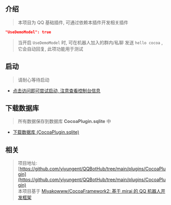 


## 介绍

> 本项目为 QQ 基础插件, 可通过依赖本插件开发相关插件

```json
"UseDemoModel": true
```

> 当开启 `UseDemoModel` 时, 可在机器人加入的群内/私聊 发送 `hello cocoa` , 它会自动回复, 此项功能用于测试


## 启动

> 请耐心等待启动

- [点击访问即可尝试启动, 注意查看控制台信息](/Plugins/CocoaPlugin/Start)



## 下载数据库

> 所有数据保存到数据库 **CocoaPlugin.sqlite** 中

- [下载数据库 (CocoaPlugin.sqlite)](/Plugins/CocoaPlugin/Download)




## 相关

> 项目地址: [https://github.com/yiyungent/QQBotHub/tree/main/plugins/CocoaPlugin](https://github.com/yiyungent/QQBotHub/tree/main/plugins/CocoaPlugin)             
> 本项目基于 [Miyakowww/CocoaFramework2: 基于 mirai 的 QQ 机器人开发框架](https://github.com/Miyakowww/CocoaFramework2)

<!-- Matomo Image Tracker-->
<img referrerpolicy="no-referrer-when-downgrade" src="https://matomo.moeci.com/matomo.php?idsite=2&amp;rec=1&amp;action_name=Plugins.CocoaPlugin-v0.0.2.README" style="border:0" alt="" />
<!-- End Matomo -->
